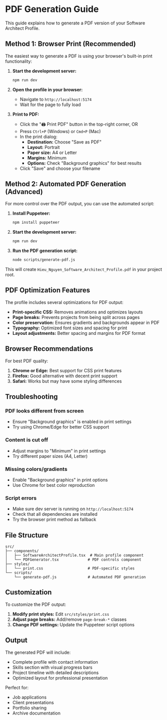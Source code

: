 # PDF Generation Guide

This guide explains how to generate a PDF version of your Software Architect Profile.

## Method 1: Browser Print (Recommended)

The easiest way to generate a PDF is using your browser's built-in print functionality:

1. **Start the development server:**
   ```bash
   npm run dev
   ```

2. **Open the profile in your browser:**
   - Navigate to `http://localhost:5174`
   - Wait for the page to fully load

3. **Print to PDF:**
   - Click the "🖨️ Print PDF" button in the top-right corner, OR
   - Press `Ctrl+P` (Windows) or `Cmd+P` (Mac)
   - In the print dialog:
     - **Destination:** Choose "Save as PDF"
     - **Layout:** Portrait
     - **Paper size:** A4 or Letter
     - **Margins:** Minimum
     - **Options:** Check "Background graphics" for best results
   - Click "Save" and choose your filename

## Method 2: Automated PDF Generation (Advanced)

For more control over the PDF output, you can use the automated script:

1. **Install Puppeteer:**
   ```bash
   npm install puppeteer
   ```

2. **Start the development server:**
   ```bash
   npm run dev
   ```

3. **Run the PDF generation script:**
   ```bash
   node scripts/generate-pdf.js
   ```

This will create `Hieu_Nguyen_Software_Architect_Profile.pdf` in your project root.

## PDF Optimization Features

The profile includes several optimizations for PDF output:

- **Print-specific CSS:** Removes animations and optimizes layouts
- **Page breaks:** Prevents projects from being split across pages
- **Color preservation:** Ensures gradients and backgrounds appear in PDF
- **Typography:** Optimized font sizes and spacing for print
- **Layout adjustments:** Better spacing and margins for PDF format

## Browser Recommendations

For best PDF quality:

1. **Chrome or Edge:** Best support for CSS print features
2. **Firefox:** Good alternative with decent print support
3. **Safari:** Works but may have some styling differences

## Troubleshooting

### PDF looks different from screen
- Ensure "Background graphics" is enabled in print settings
- Try using Chrome/Edge for better CSS support

### Content is cut off
- Adjust margins to "Minimum" in print settings
- Try different paper sizes (A4, Letter)

### Missing colors/gradients
- Enable "Background graphics" in print options
- Use Chrome for best color reproduction

### Script errors
- Make sure dev server is running on `http://localhost:5174`
- Check that all dependencies are installed
- Try the browser print method as fallback

## File Structure

```
src/
├── components/
│   ├── SoftwareArchitectProfile.tsx  # Main profile component
│   └── PDFGenerator.tsx             # PDF controls component
├── styles/
│   └── print.css                    # PDF-specific styles
└── scripts/
    └── generate-pdf.js              # Automated PDF generation
```

## Customization

To customize the PDF output:

1. **Modify print styles:** Edit `src/styles/print.css`
2. **Adjust page breaks:** Add/remove `page-break-*` classes
3. **Change PDF settings:** Update the Puppeteer script options

## Output

The generated PDF will include:
- Complete profile with contact information
- Skills section with visual progress bars
- Project timeline with detailed descriptions
- Optimized layout for professional presentation

Perfect for:
- Job applications
- Client presentations
- Portfolio sharing
- Archive documentation
